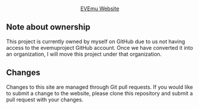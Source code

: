 <p align="center">
  <a href="https://evemu.dev/">
  EVEmu Website
  </a>
</p>

## Note about ownership
This project is currently owned by myself on GitHub due to us not having access to the evemuproject GitHub account. Once we have converted it into an organization, I will move this project under that organization.

## Changes
Changes to this site are managed through Git pull requests. If you would like to submit a change to the website, please clone this repository and submit a pull request with your changes.